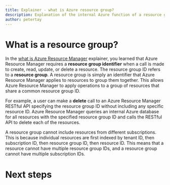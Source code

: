 ```yaml
---
title: Explainer - what is Azure resource group?
description: Explanation of the internal Azure function of a resource group
author: petertay
---
```


# What is a resource group?

In the [what is Azure Resource Manager](resource-manager-explainer.md) explainer, you learned that Azure Resource Manager requires a **resource group identifier** when a call is made to create, read, update, or delete a resource. The resource group ID refers to a **resource group**. A resource group is simply an identifier that Azure Resource Manager applies to resources to group them together. This allows Azure Resource Manager to apply operations to a group of resources that share a common resource group ID.

For example, a user can make a **delete** call to an Azure Resource Manager RESTful API specifying the resource group ID without including any specific resource ID. Azure Resource Manager queries an internal Azure database for all resources with the specified resource group ID and calls the RESTful API to delete each of the resources.

A resource group cannot include resources from different subscriptions. This is because individual resources are first indexed by tenant ID, then subscription ID, then resource group ID, then resource ID. This means that a resource cannot have multiple resource group IDs, and a resource group cannot have multiple subscription IDs.

# Next steps


